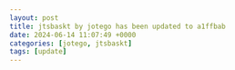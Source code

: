 ```yaml
---
layout: post
title: jtsbaskt by jotego has been updated to a1ffbab
date: 2024-06-14 11:07:49 +0000
categories: [jotego, jtsbaskt]
tags: [update]
---
```


